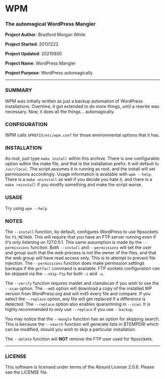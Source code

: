 # WPM

### The automagical WordPress Mangler

**Project Author**: Bradford Morgan White

**Project Started**: 20131222

**Project Updated**: 20210930

**Project Name**: WordPress Mangler

**Project Purpose**: WordPress automagically

---

### SUMMARY

WPM was initially written as just a backup automation of WordPress installations. Overtime, it got extended to do more things, until a rewrite was necessary. Now, it does all the things... automagically.

### CONFIGURATION

WPM calls `$PREFIX/etc/wpm.conf` for those environmental options that it has.

### INSTALLATION

As root, just type `make install` within this archive. There is one configurable option within the make file, and that is the installation prefix. It will default to `/usr/local`. The script assumes it is running as root, and the install will set permissions accordingly. Usage information is available with `wpm --help`. There is a `make uninstall` as well if you decide you hate it, and there is a `make reinstall` if you modify something and make the script worse.

### USAGE

Try using `wpm --help`

### NOTES

The `--install` function, by default, configures WordPress to use ftpsockets for `FS_METHOD`. This will require that you have an FTP server running even if it's only listening on 127.0.0.1. This same assumption is made by the `--permissions` function. Both `--install` and `--permissions` will set the user and group such that the web process is not the owner of the files, and that the web group will have read access only. This is to attempt to prevent file injection. The `--permissions` function does make permission settings backups if the `getfacl` command is available. FTP sockets configuration can be skipped via the `--skip-ftp` for both `-i` and `-u`.

The `--verify` function requires maldet and clamdscan if you wish to use the `--scan` option. The `--md5` option will download a copy of the installed WP version from WordPress.org and will md5 every file and compare. If you select the `--replace` option, any file will get replaced if a difference is detected. The `--replace` option also enables quarantining in `--scan`. It is highly recommended to only use `--replace` if you use `--backup`.

You may notice that the `--mangle` function has an option for skipping search. This is because the `--search` function will generate lists in $TEMPDIR which can be modified, should you wish to skip a particular installation.

The `--delete` function will **NOT** remove the FTP user used for ftpsockets.

---

### LICENSE

This software is licensed under terms of the Absurd License 2.0.6. Please see the LICENSE file.
